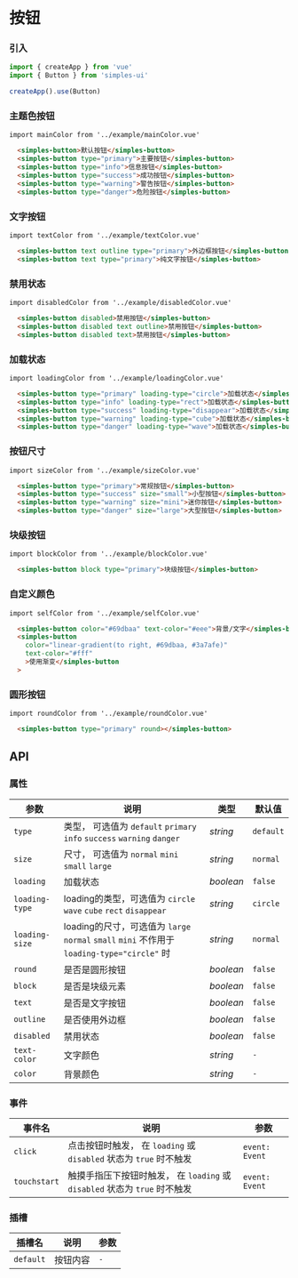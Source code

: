 # 按钮

### 引入
```js
import { createApp } from 'vue'
import { Button } from 'simples-ui'

createApp().use(Button)
```


### 主题色按钮

```vue
import mainColor from '../example/mainColor.vue'
```

```html
  <simples-button>默认按钮</simples-button>
  <simples-button type="primary">主要按钮</simples-button>
  <simples-button type="info">信息按钮</simples-button>
  <simples-button type="success">成功按钮</simples-button>
  <simples-button type="warning">警告按钮</simples-button>
  <simples-button type="danger">危险按钮</simples-button>
```


### 文字按钮

```vue
import textColor from '../example/textColor.vue'
```

```html
  <simples-button text outline type="primary">外边框按钮</simples-button>
  <simples-button text type="primary">纯文字按钮</simples-button>
```

### 禁用状态

```vue
import disabledColor from '../example/disabledColor.vue'
```

```html
  <simples-button disabled>禁用按钮</simples-button>
  <simples-button disabled text outline>禁用按钮</simples-button>
  <simples-button disabled text>禁用按钮</simples-button>
```

### 加载状态

```vue
import loadingColor from '../example/loadingColor.vue'
```

```html
  <simples-button type="primary" loading-type="circle">加载状态</simples-button>
  <simples-button type="info" loading-type="rect">加载状态</simples-button>
  <simples-button type="success" loading-type="disappear">加载状态</simples-button>
  <simples-button type="warning" loading-type="cube">加载状态</simples-button>
  <simples-button type="danger" loading-type="wave">加载状态</simples-button>
```

### 按钮尺寸

```vue
import sizeColor from '../example/sizeColor.vue'
```

```html
  <simples-button type="primary">常规按钮</simples-button>
  <simples-button type="success" size="small">小型按钮</simples-button>
  <simples-button type="warning" size="mini">迷你按钮</simples-button>
  <simples-button type="danger" size="large">大型按钮</simples-button>
```

### 块级按钮

```vue
import blockColor from '../example/blockColor.vue'
```

```html
  <simples-button block type="primary">块级按钮</simples-button>
```

### 自定义颜色

```vue
import selfColor from '../example/selfColor.vue'
```

```html
  <simples-button color="#69dbaa" text-color="#eee">背景/文字</simples-button>
  <simples-button
    color="linear-gradient(to right, #69dbaa, #3a7afe)"
    text-color="#fff"
    >使用渐变</simples-button
  >
```

### 圆形按钮

```vue
import roundColor from '../example/roundColor.vue'
```

```html
  <simples-button type="primary" round></simples-button>
```

## API

### 属性

| 参数 | 说明 | 类型 | 默认值 | 
| --- | --- | --- | --- | 
| `type` | 类型， 可选值为 `default` `primary` `info` `success` `warning` `danger` | _string_ | `default` |
| `size` | 尺寸， 可选值为 `normal` `mini` `small` `large` | _string_ | `normal` |
| `loading` | 加载状态 | _boolean_ | `false` |  
| `loading-type` | loading的类型，可选值为 `circle` `wave` `cube` `rect` `disappear` | _string_ | `circle` |
| `loading-size` | loading的尺寸，可选值为 `large` `normal` `small` `mini` 不作用于 `loading-type="circle"` 时 | _string_ | `normal` |
| `round` | 是否是圆形按钮 | _boolean_ | `false` | 
| `block` | 是否是块级元素 | _boolean_ | `false` | 
| `text` | 是否是文字按钮 | _boolean_ | `false` |
| `outline` | 是否使用外边框 | _boolean_ | `false` |
| `disabled` | 禁用状态 | _boolean_ | `false` |
| `text-color` | 文字颜色 | _string_ | `-` |
| `color` | 背景颜色 | _string_ | `-` |

### 事件

| 事件名 | 说明 | 参数 |
| --- | --- | --- |
| `click` | 点击按钮时触发， 在 `loading` 或 `disabled` 状态为 `true` 时不触发 | `event: Event` |
| `touchstart` | 触摸手指压下按钮时触发， 在 `loading` 或 `disabled` 状态为 `true` 时不触发 | `event: Event` |

### 插槽

| 插槽名 | 说明 | 参数 |
| --- | --- | --- |
| `default` | 按钮内容 | `-` |

